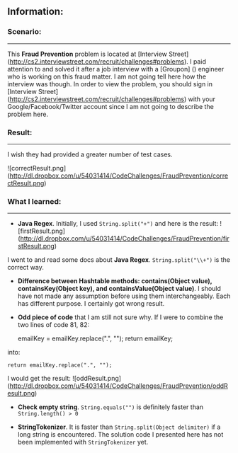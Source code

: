 Information:
--------------

### Scenario: 
-------------
This **Fraud Prevention** problem is located at [Interview Street] (http://cs2.interviewstreet.com/recruit/challenges#problems).
I paid attention to and solved it after a job interview with a [Groupon] () engineer who is
working on this fraud matter. I am not going tell here how the interview was
though. In order to view the problem, you should sign in [Interview Street] (http://cs2.interviewstreet.com/recruit/challenges#problems) 
with your Google/Facebook/Twitter account since I am not going to describe the
problem here.

### Result:
-------------
I wish they had provided a greater number of test cases.

![correctResult.png] (http://dl.dropbox.com/u/54031414/CodeChallenges/FraudPrevention/correctResult.png)


### What I learned:
------------------
* **Java Regex**. Initially, I used `String.split("+")` and here is the result:
![firstResult.png] (http://dl.dropbox.com/u/54031414/CodeChallenges/FraudPrevention/firstResult.png)

I went to and read some docs about **Java Regex**. `String.split("\\+")` is the
correct way.

* **Difference between Hashtable methods: contains(Object value),
containsKey(Object key), and containsValue(Object value)**. I should have not
made any assumption before using them interchangeably. Each has different
purpose. I certainly got wrong result.

* **Odd piece of code** that I am still not sure why. If I were to combine the two lines of code 81, 82:

    emailKey = emailKey.replace(".", "");
    return emailKey;

into:

    return emailKey.replace(".", "");

I would get the result:
![oddResult.png] (http://dl.dropbox.com/u/54031414/CodeChallenges/FraudPrevention/oddResult.png)

* **Check empty string**. `String.equals("")` is definitely faster than `String.length() > 0`

* **StringTokenizer**. It is faster than `String.split(Object delimiter)` if a long string is encountered. The solution code I presented here has not been implemented with `StringTokenizer` yet.


    
    



